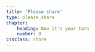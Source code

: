 ```yaml
---
title: 'Please share'
type: please_share
chapter:
    heading: Now it's your turn
    number: 8
cssclass: share
---
```


